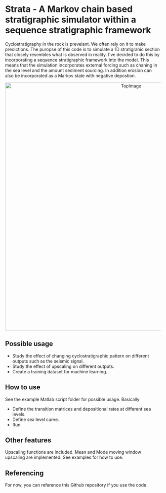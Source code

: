 # Strata - A Markov chain based stratigraphic simulator within a sequence stratigraphic framework

Cyclostratigraphy in the rock is prevelant. We often rely on it to make predictions. The puropse of this code is to simulate a 1D stratigrahic section that closely resembles what is observed in reality. I've decided to do this by incorporating a sequence stratigraphic framework into the model. This means that the simulation incorporates external forcing such as chaning in the sea level and the amount sediment sourcing. In addition erosion can also be incorporated as a Markov state with negative depostion.

<div align="center">
    <img width=800 src="https://github.com/MosGeo/Strata/blob/master/ReadmeFiles/Realizations.png" alt="TopImage" title="Image of particle pack"</img>
</div>

## Possible usage
- Study the effect of changing cyclostratigraphic pattern on different outputs such as the seismic signal.
- Study the effect of upscaling on different outputs.
- Create a training dataset for machine learning.

## How to use
See the example Matlab script folder for possible usage. Basically
- Define the transition matrices and depositional rates at different sea levels.
- Define sea level curve.
- Run.

## Other features
Upscaling functions are included. Mean and Mode moving window upscaling are implemented. See examples for how to use.

## Referencing
For now, you can reference this Github repository if you use the code.
